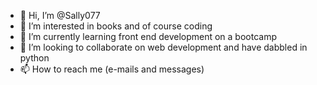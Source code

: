 - 👋 Hi, I’m @Sally077
- 👀 I’m interested in books and of course coding
- 🌱 I’m currently learning front end development on a bootcamp
- 💞️ I’m looking to collaborate on web development and have dabbled in python
- 📫 How to reach me (e-mails and messages)

<!---
Sally077/Sally077 is a ✨ special ✨ repository because its `README.md` (this file) appears on your GitHub profile.
You can click the Preview link to take a look at your changes.
--->

